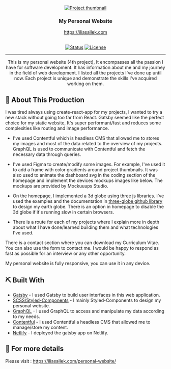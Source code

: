 <p align="center">
  <a href="https://iliasallek.com" rel="noopener">
 <img src="https://personal-website-me.s3.amazonaws.com/PersonalWebsite-Responsive-resized.png" alt="Project thumbnail"></a>
</p>
<h3 align="center">My Personal Website</h3>
<div align="center" >
    <a href="https://iliasallek.com" rel="noopener" align="center"> https://iliasallek.com
    
</div>
<br>
<div align="center">

[![Status](https://img.shields.io/badge/status-active-success.svg)]()
[![License](https://img.shields.io/badge/license-MIT-blue.svg)](LICENSE.md)

</div>

---

<p align="center"> This is my personal website (4th project), It encompasses all the passion I have for software development. It has information about me and my journey in the field of web development. I listed all the projects I've done up until now. Each project is unique and demonstrate the skills I've acquired working on them.
</p>

## 🥳 About This Production <a name = "problem_statement"></a>

I was tired always using create-react-app for my projects, I wanted to try a new stack without going too far from React. Gatsby seemed like the perfect choice for my static website, It's super performant/fast and reduces some complexities like routing and image performance.

- I've used Contentful which is headless CMS that allowed me to stores my images and most of the data related to the overview of my projects. GraphQL is used to communicate with Contentful and fetch the necessary data through queries.

- I've used Figma to create/modify some images. For example, I've used it to add a frame with color gradients around project thumbnails. It was also used to animate the dashboard svg in the coding section of the homepage and implement the devices mockups images like below. The mockups are provided by Mockuuups Studio.

- On the homepage, I implemented a 3d globe using three js libraries. I've used the examples and the documentation in [three-globe github library](https://github.com/vasturiano/three-globe) to design my earth globe. There is an option in homepage to disable the 3d globe if it's running slow in certain browsers.
- There is a route for each of my projects where I explain more in depth about what I have done/learned building them and what technologies I've used.

There is a contact section where you can download my Curriculum Vitae. You can also use the form to contact me. I would be happy to respond as fast as possible for an interview or any other opportunity.

My personal website is fully responsive, you can use it in any device.

## ⛏️ Built With <a name = "tech_stack"></a>

- [Gatsby](https://www.gatsbyjs.com/) - I used Gatsby to build user interfaces in this web application.
- [SCSS/Styled-Components](https://styled-components.com/) - I mainly Styled-Components to design my personal website.
- [GraphQL](https://graphql.org/) - I used GraphQL to access and manipulate my data according to my needs.
- [Contentful](https://www.contentful.com/) - I used Contentful a headless CMS that allowed me to manage/store my content.
- [Netlify](https://www.netlify.com/) - I deployed the gatsby app on Netlify.

## 🧐 For more details <a name = "tech_stack"></a>

Please visit : https://iliasallek.com/personal-website/
